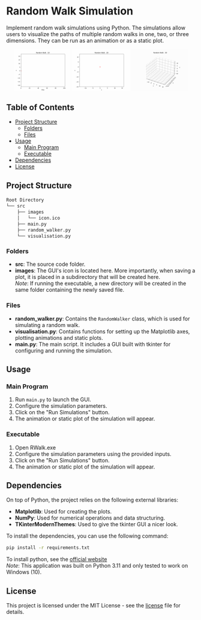 # Random Walk Simulation

Implement random walk simulations using Python. The simulations allow users to visualize the paths of multiple random walks in one, two, or three dimensions. They can be run as an animation or as a static plot.

<div align=center style="display: flex; justify-content: center; gap: 1%;">
  <img src="readme_gifs/readme_1d.gif" alt="Random Walk 1D GIF" width="30%">
  <img src="readme_gifs/readme_2d.gif" alt="Random Walk 2D GIF" width="30%">
  <img src="readme_gifs/readme_3d.gif" alt="Random Walk 3D GIF" width="30%">
</div>

## Table of Contents
- [Project Structure](#project-structure)
  - [Folders](#folders)
  - [Files](#files)
- [Usage](#usage)
  - [Main Program](#main-program)
  - [Executable](#executable)
- [Dependencies](#dependencies)
- [License](#license)

## Project Structure

```
Root Directory
└── src
    ├── images
    │   └── icon.ico
    ├── main.py
    ├── random_walker.py
    └── visualisation.py
```

### Folders
- **src**: The source code folder.
- **images**: The GUI's icon is located here. More importantly, when saving a plot, it is placed in a subdirectory that will be created here.
<br> _Note_: If running the executable, a new directory will be created in the same folder containing the newly saved file.

### Files
- **random_walker.py**: Contains the `RandomWalker` class, which is used for simulating a random walk.
- **visualisation.py**: Contains functions for setting up the Matplotlib axes, plotting animations and static plots.
- **main.py**: The main script. It includes a GUI built with tkinter for configuring and running the simulation.

## Usage
### Main Program
1. Run `main.py` to launch the GUI.
2. Configure the simulation parameters.
3. Click on the "Run Simulations" button.
4. The animation or static plot of the simulation will appear.

### Executable
1. Open RWalk.exe
2. Configure the simulation parameters using the provided inputs.
3. Click on the "Run Simulations" button.
4. The animation or static plot of the simulation will appear.

## Dependencies

On top of Python, the project relies on the following external libraries:

- **Matplotlib**: Used for creating the plots.
- **NumPy**: Used for numerical operations and data structuring.
- **TKinterModernThemes**: Used to give the tkinter GUI a nicer look.

To install the dependencies, you can use the following command:

```bash
pip install -r requirements.txt
```

To install python, see the [official website](https://www.python.org/downloads/)
<br> _Note_: This application was built on Python 3.11 and only tested to work on Windows (10).

## License

This project is licensed under the MIT License - see the [license](LICENSE.md) file for details.
